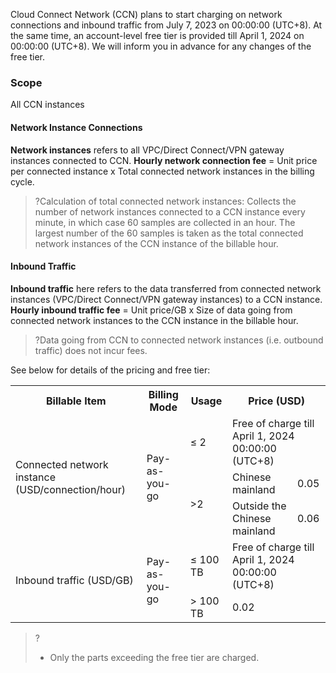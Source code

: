   
Cloud Connect Network (CCN) plans to start charging on network connections and inbound traffic from July 7, 2023 on 00:00:00 (UTC+8). At the same time, an account-level free tier is provided till April 1, 2024 on 00:00:00 (UTC+8). We will inform you in advance for any changes of the free tier. 

### Scope
All CCN instances

#### Network Instance Connections
**Network instances** refers to all VPC/Direct Connect/VPN gateway instances connected to CCN. **Hourly network connection fee** = Unit price per connected instance x Total connected network instances in the billing cycle.

>?Calculation of total connected network instances: Collects the number of network instances connected to a CCN instance every minute, in which case 60 samples are collected in an hour. The largest number of the 60 samples is taken as the total connected network instances of the CCN instance of the billable hour. 
>

#### Inbound Traffic
**Inbound traffic** here refers to the data transferred from connected network instances (VPC/Direct Connect/VPN gateway instances) to a CCN instance. **Hourly inbound traffic fee** = Unit price/GB x Size of data going from connected network instances to the CCN instance in the billable hour.

>?Data going from CCN to connected network instances (i.e. outbound traffic) does not incur fees. 
>

See below for details of the pricing and free tier: 
<table>
<tr>
<th>Billable Item</th>
<th>Billing Mode</th>
<th>Usage</th>
<th style="text-align:center"  colspan=3>Price (USD)</th>
</tr>
<tr>
<td rowspan=3>Connected network instance (USD/connection/hour)</td>
</td>
<td rowspan=3>Pay-as-you-go</td>
<td>≤ 2 </td>
<td colspan=2>Free of charge till April 1, 2024 00:00:00 (UTC+8)</td>
</tr>
<tr>
<td rowspan=2>>2</td>
<td>Chinese mainland</td>
<td>0.05</td>
</tr>
<tr>
<td>Outside the Chinese mainland</td>
<td>0.06</td>
</tr>
<tr>
<td rowspan=2>Inbound traffic (USD/GB)</td>
<td rowspan=2>Pay-as-you-go</td>
<td> ≤ 100 TB</td>
<td colspan=2>Free of charge till April 1, 2024 00:00:00 (UTC+8)</td>
</tr>
<tr>
<td>> 100 TB</td>
<td colspan=2>0.02</td>
</tr>
</table>


>?
>
>- Only the parts exceeding the free tier are charged.


 
 
 
